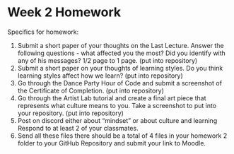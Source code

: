 # Week 2 Homework
Specifics for homework:

1. Submit a short paper of your thoughts on the Last Lecture. Answer the following questions - what affected you the most? Did you identify with any of his messages? 1/2 page to 1 page. (put into repository)
2. Submit a short paper on your thoughts of learning styles. Do you think learning styles affect how we learn? (put into repository)
3. Go through the Dance Party Hour of Code and submit a screenshot of the Certificate of Completion. (put into repository)
4. Go through the Artist Lab tutorial and create a final art piece that represents what culture means to you. Take a screenshot to put into your repository. (put into repository)
5. Post on discord either about “mindset” or about culture and learning Respond to at least 2 of your classmates.
6. Send all these files there should be a total of 4 files in your homework 2 folder to your GitHub Repository and submit your link to Moodle.

